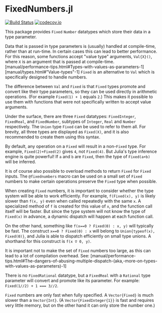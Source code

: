 # FixedNumbers.jl

[![Build Status](https://travis-ci.org/perrutquist/FixedNumbers.jl.svg?branch=master)](https://travis-ci.org/perrutquist/FixedNumbers.jl)
[![codecov.io](http://codecov.io/github/perrutquist/FixedNumbers.jl/coverage.svg?branch=master)](http://codecov.io/github/perrutquist/FixedNumbers.jl?branch=master)

This package provides `Fixed` `Number` datatypes which store their data in a
type parameter.

Data that is passed in type parameters is (usually) handled at compile-time,
rather than at run-time. In certain cases this can lead to
better performance.
For this reason, some functions accept "value type" arguments, `Val{X}()`,
where `X` is an argument that is passed at compile-time.
[manual/performance-tips.html#Types-with-values-as-parameters-1]
[manual/types.html#"Value-types"-1]
`Fixed` is an alternative to `Val` which is specifically
designed to handle numbers.

The difference between `Val` and `Fixed` is that `Fixed` types
promote and convert like their type parameters, so they can be used directly in
arithmetic operations. (For example `Fixed(1) + 1` equals `2`.)
This makes it possible to use them with functions that were not specifically
written to accept value arguments.

Under the surface, there are three `Fixed` datatypes: `FixedInteger`,
`FixedReal`, and `FixedNumber`, subtypes of `Integer`, `Real` and `Number`
respectively. The `Union` type `Fixed` can be used to refer to them all.
For brevity, all three types are displayed as `Fixed(X)`, and it is also
recommended to create them using this syntax.

By default, any operation on a `Fixed` will result in a non-`Fixed` type.
For example, `Fixed(2)+Fixed(2)` gives `4`, not `Fixed(4)`.
But Julia's type inference engine is quite powerful! If `a` and `b` are `Fixed`,
then the type of `Fixed(a+b)` will be inferred.

It is of course also possible to overload methods to return `Fixed` for `Fixed`
inputs. The `@fixednumbers` macro can be used on a small set of `Fixed` numbers
to make certain operations preserve the `Fixed` type when possible.

When creating `Fixed` numbers, it is important to consider whether the type
system will be able to work efficiently. For example, `f(Fixed(x), y)` is
likely slower than `f(x, y)` even when called repeatedly with the same `x`.
A specialized method of `f` is created for this value of `x`, and the function
call itself will be faster. But since the type system will not know the type
of `Fixed(x)` in advance, a dynamic dispatch will happen at each function call.

On the other hand, something like `f(x==0 ? Fixed(0) : x, y)` will typically be
fast. The construct `x==0 ? Fixed(0) : x` will belong to `Union{typeof(x), Fixed(0)}`,
and Julia is able to dispatch efficiently on small type unions.
A shorthand for this construct is `f(x ⩢ 0, y)`.

It is important not to make the set of `Fixed` numbers too large,
as this can lead to a lot of compilation overhead. See:
[manual/performance-tips.html#The-dangers-of-abusing-multiple-dispatch-(aka,-more-on-types-with-values-as-parameters)-1]

There is no `FixedRational` datatype, but a `FixedReal` with a
`Rational` type parameter will convert and promote like its parameter.
For example: `Fixed(1//2) + 1 === 3//2`.

`Fixed` numbers are only fast when fully specified. A `Vector{Fixed}`
is much slower than a `Vector{Int}`.
(A `Vector{FixedInteger{1}}` is fast and requires very little memory,
but on the other hand it can only store the number one.)
